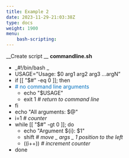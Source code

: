 ```yaml
---
title: Example 2
date: 2023-11-29-21:03:38Z
type: docs 
weight: 1900
menu: 
    bash-scripting:
---
```



__Create script __  __commandline.sh__

* _#!/bin/bash _
* USAGE="Usage: $0 arg1 arg2 arg3 ...argN”
* if [[ "$#" -eq 0 ]]; then
* <span style="color:#0070C0"># no command line arguments</span>
  * echo "$USAGE"
  * exit 1  _# return to command line_
* fi
* echo "All arguments: $@"
* i=1  _# counter_
* while [[ "$#" -gt 0 ]]; do
  * echo "Argument ${i}: $1"
  * shift   _# move _  _args_  _ 1 position to the left_
  * ((i++))  _# increment counter_
* done


